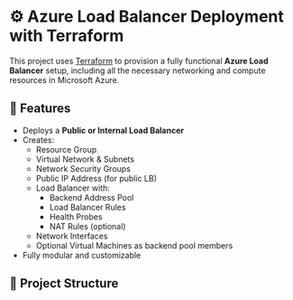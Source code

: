 # ⚙️ Azure Load Balancer Deployment with Terraform

This project uses [Terraform](https://www.terraform.io/) to provision a fully functional **Azure Load Balancer** setup, including all the necessary networking and compute resources in Microsoft Azure.

## 📌 Features

- Deploys a **Public or Internal Load Balancer**
- Creates:
  - Resource Group
  - Virtual Network & Subnets
  - Network Security Groups
  - Public IP Address (for public LB)
  - Load Balancer with:
    - Backend Address Pool
    - Load Balancer Rules
    - Health Probes
    - NAT Rules (optional)
  - Network Interfaces
  - Optional Virtual Machines as backend pool members
- Fully modular and customizable

## 📁 Project Structure

